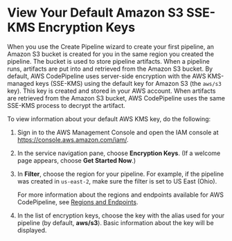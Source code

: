 # View Your Default Amazon S3 SSE\-KMS Encryption Keys<a name="S3-view-default-keys"></a>

When you use the Create Pipeline wizard to create your first pipeline, an Amazon S3 bucket is created for you in the same region you created the pipeline\. The bucket is used to store pipeline artifacts\. When a pipeline runs, artifacts are put into and retrieved from the Amazon S3 bucket\. By default, AWS CodePipeline uses server\-side encryption with the AWS KMS\-managed keys \(SSE\-KMS\) using the default key for Amazon S3 \(the `aws/s3` key\)\. This key is created and stored in your AWS account\. When artifacts are retrieved from the Amazon S3 bucket, AWS CodePipeline uses the same SSE\-KMS process to decrypt the artifact\. 

To view information about your default AWS KMS key, do the following:

1. Sign in to the AWS Management Console and open the IAM console at [https://console\.aws\.amazon\.com/iam/](https://console.aws.amazon.com/iam/)\.

1. In the service navigation pane, choose **Encryption Keys**\. \(If a welcome page appears, choose **Get Started Now**\.\)

1. In **Filter**, choose the region for your pipeline\. For example, if the pipeline was created in `us-east-2`, make sure the filter is set to US East \(Ohio\)\.

   For more information about the regions and endpoints available for AWS CodePipeline, see [Regions and Endpoints](http://docs.aws.amazon.com/general/latest/gr/rande.html#codepipeline_region)\.

1. In the list of encryption keys, choose the key with the alias used for your pipeline \(by default, **aws/s3**\)\. Basic information about the key will be displayed\.